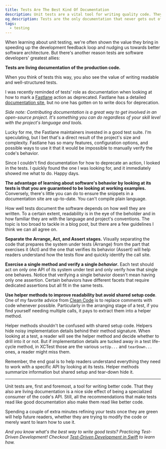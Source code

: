 ```yaml
---
title: Tests Are The Best Kind Of Documentation
description: Unit tests are a vital tool for writing quality code. They also happen to be the best kind of documentation for your software, the kind that never gets out of date.
og_description: Tests are the only documentation that never gets out of date
tags:
  - testing
---
```


When learning about unit testing, we're often shown the value they bring in speeding up the development feedback loop and nudging us towards better software architecture.
But there's another reason tests are software developers' greatest allies:

**Tests are living documentation of the production code.**

When you think of tests this way, you also see the value of writing readable and well-structured tests.

I was recently reminded of tests' role as documentation when looking at how to mark a [Fastlane](https://fastlane.tools/) action as deprecated.
Fastlane has a detailed [documentation site](https://docs.fastlane.tools/), but no one has gotten on to write docs for deprecation.

_Side note: Contributing documentation is a great way to get involved in an open-source project. It's something you can do regardless of your skill level with the project's language and tools._

Lucky for me, the Fastlane maintainers invested in a good test suite.
I'm speculating, but I bet that's a direct result of the project's size and complexity.
Fastlane has so many features, configuration options, and possible ways to use it that it would be impossible to manually verify the code's behavior.

Since I couldn't find documentation for how to deprecate an action, I looked in the tests.
I quickly found the one I was looking for, and it immediately showed me what to do.
Happy days.

**The advantage of learning about software's behavior by looking at its tests is that you are guaranteed to be looking at working examples.**
Conversely, there's little you can do to ensure the snippets in a documentation site are up-to-date.
You can't compile plain language.

How well tests document the software depends on how well they are written.
To a certain extent, readability is in the eye of the beholder and in how familiar they are with the language and project's conventions.
The topic is too broad to tackle in a blog post, but there are a few guidelines I think we can all agree on.

**Separate the Arrange, Act, and Assert stages.**
Visually separating the code that prepares the system under tests (Arrange) from the part that exercises it (Act) and the one that verifies its behavior (Assert) will help readers understand how the tests flow and quickly identify the call site.

**Exercise a single method and verify a single _behavior_.**
Each test should act on only one API of its system under test and only verify how that single one behaves.
Notice that verifying a single behavior doesn't mean having only one assertion.
Certain behaviors have different facets that require dedicated assertions but all fit in the same tests.

**Use helper methods to improve readability but avoid shared setup code**.
One of my favorite advice from [Clean Code](https://geni.us/cz8vB5) is to replace comments with code whenever possible.
Particularly in the arranging stage of a test, if you find yourself needing multiple calls, it pays to extract them into a helper method.

Helper methods shouldn't be confused with shared setup code.
Helpers hide noisy implementation details behind their method signature.
When looking at a test, a reader will see the helper method and decide whether to drill into it or not.
But if implementation details are tucked away in a test life-cycle method, in XCTest those are the various `setUp...` and `tearDown...` ones, a reader might miss them.

Remember, the end goal is to help readers understand everything they need to work with a specific API by looking at its tests.
Helper methods summarize information but shared setup and tear-down hide it.

---

Unit tests are, first and foremost, a tool for writing better code.
That they also are living documentation is a nice side effect of being a specialized consumer of the code's API.
Still, all the recommendations that make tests read like good documentation also make them read like better code.

Spending a couple of extra minutes refining your tests once they are green will help future readers, whether they are trying to modify the code or merely want to learn how to use it.

_And you know what's the best way to write good tests? Practicing Test-Driven Development! Checkout [Test-Driven Development in Swift](https://tddinswift.com) to learn how._
